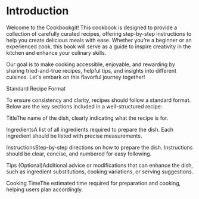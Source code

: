 # Introduction

Welcome to the Cookbookgit! This cookbook is designed to provide a collection of carefully curated recipes, offering step-by-step instructions to help you create delicious meals with ease. Whether you're a beginner or an experienced cook, this book will serve as a guide to inspire creativity in the kitchen and enhance your culinary skills.  

Our goal is to make cooking accessible, enjoyable, and rewarding by sharing tried-and-true recipes, helpful tips, and insights into different cuisines. Let's embark on this flavorful journey together!  

Standard Recipe Format

To ensure consistency and clarity, recipes should follow a standard format. Below are the key sections included in a well-structured recipe:

TitleThe name of the dish, clearly indicating what the recipe is for.

IngredientsA list of all ingredients required to prepare the dish. Each ingredient should be listed with precise measurements.

InstructionsStep-by-step directions on how to prepare the dish. Instructions should be clear, concise, and numbered for easy following.

Tips (Optional)Additional advice or modifications that can enhance the dish, such as ingredient substitutions, cooking variations, or serving suggestions.

Cooking TimeThe estimated time required for preparation and cooking, helping users plan accordingly.